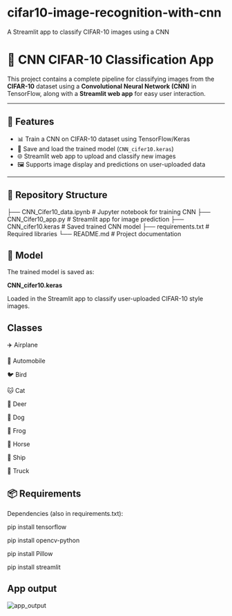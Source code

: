 # cifar10-image-recognition-with-cnn
A Streamlit app to classify CIFAR-10 images using a CNN

# 🧠 CNN CIFAR-10 Classification App

This project contains a complete pipeline for classifying images from the **CIFAR-10** dataset using a **Convolutional Neural Network (CNN)** in TensorFlow, along with a **Streamlit web app** for easy user interaction.

---

## 🚀 Features

- 📊 Train a CNN on CIFAR-10 dataset using TensorFlow/Keras
- 💾 Save and load the trained model (`CNN_cifer10.keras`)
- 🌐 Streamlit web app to upload and classify new images
- 🖼️ Supports image display and predictions on user-uploaded data

---

## 🧱 Repository Structure

├── CNN_Cifer10_data.ipynb # Jupyter notebook for training CNN
├── CNN_Cifer10_app.py # Streamlit app for image prediction
├── CNN_cifer10.keras # Saved trained CNN model
├── requirements.txt # Required libraries
└── README.md # Project documentation

## 📁 Model

The trained model is saved as:

**CNN_cifer10.keras**

Loaded in the Streamlit app to classify user-uploaded CIFAR-10 style images.

## Classes

✈️ Airplane	

🚗 Automobile	

🐦 Bird	

🐱 Cat	

🦌 Deer	

🐶 Dog	

🐸 Frog	

🐴 Horse	

🚢 Ship	

🚚 Truck

## 📦 Requirements
Dependencies (also in requirements.txt):

pip install tensorflow

pip install opencv-python

pip install Pillow

pip install streamlit

## App output

![app_output](https://github.com/user-attachments/assets/6058d517-4fa8-4dcb-8832-3cb4c566698b)
